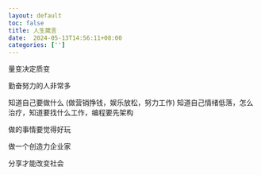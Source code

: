 ```yaml
---
layout: default
toc: false
title: 人生箴言
date:  2024-05-13T14:56:11+08:00
categories: ['']
---
```



量变决定质变

勤奋努力的人非常多

知道自己要做什么 (做营销挣钱，娱乐放松，努力工作)
知道自己情绪低落，怎么治疗，知道要找什么工作，编程要先架构

做的事情要觉得好玩

做一个创造力企业家

分享才能改变社会
